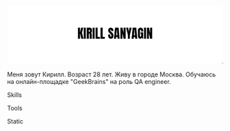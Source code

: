 [![Header](https://github.com/kirillsanyagin/kirillsanyagin/blob/main/assets/kirill_sanyagin.png)](https://vk.com/kindkirill)

Меня зовут Кирилл. Возраст 28 лет. Живу в городе Москва. Обучаюсь на онлайн-площадке "GeekBrains" на роль QA engineer.

Skills

Tools

Static